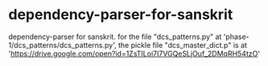 # dependency-parser-for-sanskrit
dependency-parser for sanskrit.
for the file "dcs_patterns.py" at 'phase-1/dcs_patterns/dcs_patterns.py',
the pickle file "dcs_master_dict.p" is at 'https://drive.google.com/open?id=1ZsTILoi7I7VGQeSLjOuf_2DMqRH54tzO'
